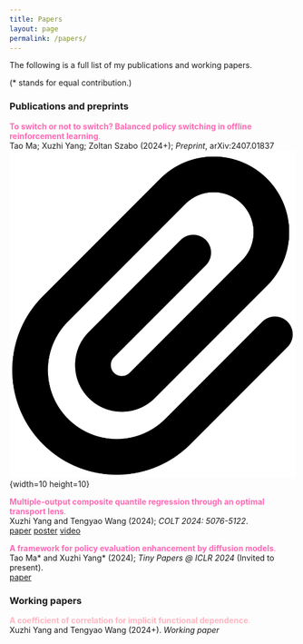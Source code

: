 ```yaml
---
title: Papers
layout: page
permalink: /papers/
---
```


The following is a full list of my publications and working papers.

(* stands for equal contribution.)   

### **Publications and preprints**

<span style="color:#FF69B4">**To switch or not to switch? Balanced policy switching in offline reinforcement learning**.</span> <br /> Tao Ma; Xuzhi Yang; Zoltan Szabo (2024+); *Preprint*, arXiv:2407.01837
 <br /> [![Paper](/assets/pics/paperclip-solid.svg)](/assets/papers/SwichingCost.pdf){width=10 height=10}

<span style="color:#FF69B4">**Multiple-output composite quantile regression through an optimal transport lens**.</span> <br /> Xuzhi Yang and Tengyao Wang (2024); *COLT 2024: 5076-5122*.
 <br /> 
 [paper](/assets/papers/yang24.pdf)
 [poster](/assets/papers/yang24_poster.pdf)
 [video](https://www.youtube.com/watch?v=wtMAM6VBVVo)

<span style="color:#FF69B4">**A framework for policy evaluation enhancement by diffusion models**.</span> <br /> Tao Ma\* and Xuzhi Yang\* (2024); *Tiny Papers @ ICLR 2024* (Invited to present).
 <br /> [paper](/assets/papers/taotiny.pdf)

### **Working papers**

<span style="color:	#FFB6C1">**A coefficient of correlation for implicit functional dependence**.</span> <br /> Xuzhi Yang and Tengyao Wang (2024+). *Working paper*
 <br /> 
